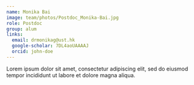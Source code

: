 ```yaml
---
name: Monika Bai
image: team/photos/Postdoc_Monika-Bai.jpg
role: Postdoc
group: alum
links:
  email: drmonikag@ust.hk
  google-scholar: 7DL4aoUAAAAJ
  orcid: john-doe
---
```


Lorem ipsum dolor sit amet, consectetur adipiscing elit, sed do eiusmod tempor incididunt ut labore et dolore magna aliqua.
